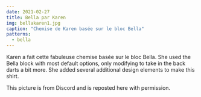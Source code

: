```yaml
---
date: 2021-02-27
title: Bella par Karen
img: bellakaren1.jpg
caption: "Chemise de Karen basée sur le bloc Bella"
patterns:
  - bella
---
```


Karen a fait cette fabuleuse chemise basée sur le bloc Bella. She used the Bella block with most default options, only modifying to take in the back darts a bit more. She added several additional design elements to make this shirt.

<Note>

This picture is from Discord and is reposted here with permission.

</Note>
